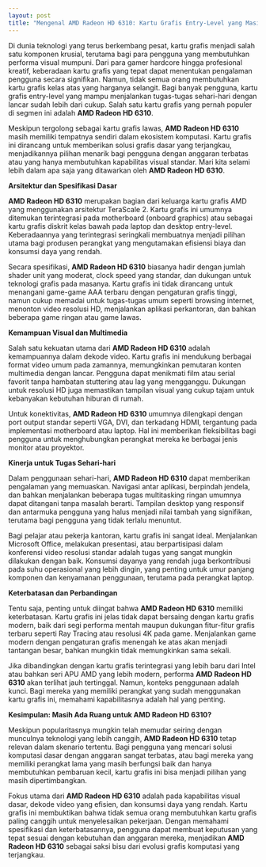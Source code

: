 ```yaml
---
layout: post
title: "Mengenal AMD Radeon HD 6310: Kartu Grafis Entry-Level yang Masih Relevan"
---
```


Di dunia teknologi yang terus berkembang pesat, kartu grafis menjadi salah satu komponen krusial, terutama bagi para pengguna yang membutuhkan performa visual mumpuni. Dari para gamer hardcore hingga profesional kreatif, keberadaan kartu grafis yang tepat dapat menentukan pengalaman pengguna secara signifikan. Namun, tidak semua orang membutuhkan kartu grafis kelas atas yang harganya selangit. Bagi banyak pengguna, kartu grafis entry-level yang mampu menjalankan tugas-tugas sehari-hari dengan lancar sudah lebih dari cukup. Salah satu kartu grafis yang pernah populer di segmen ini adalah **AMD Radeon HD 6310**.

Meskipun tergolong sebagai kartu grafis lawas, **AMD Radeon HD 6310** masih memiliki tempatnya sendiri dalam ekosistem komputasi. Kartu grafis ini dirancang untuk memberikan solusi grafis dasar yang terjangkau, menjadikannya pilihan menarik bagi pengguna dengan anggaran terbatas atau yang hanya membutuhkan kapabilitas visual standar. Mari kita selami lebih dalam apa saja yang ditawarkan oleh **AMD Radeon HD 6310**.

**Arsitektur dan Spesifikasi Dasar**

**AMD Radeon HD 6310** merupakan bagian dari keluarga kartu grafis AMD yang menggunakan arsitektur TeraScale 2. Kartu grafis ini umumnya ditemukan terintegrasi pada motherboard (onboard graphics) atau sebagai kartu grafis diskrit kelas bawah pada laptop dan desktop entry-level. Keberadaannya yang terintegrasi seringkali membuatnya menjadi pilihan utama bagi produsen perangkat yang mengutamakan efisiensi biaya dan konsumsi daya yang rendah.

Secara spesifikasi, **AMD Radeon HD 6310** biasanya hadir dengan jumlah shader unit yang moderat, clock speed yang standar, dan dukungan untuk teknologi grafis pada masanya. Kartu grafis ini tidak dirancang untuk menangani game-game AAA terbaru dengan pengaturan grafis tinggi, namun cukup memadai untuk tugas-tugas umum seperti browsing internet, menonton video resolusi HD, menjalankan aplikasi perkantoran, dan bahkan beberapa game ringan atau game lawas.

**Kemampuan Visual dan Multimedia**

Salah satu kekuatan utama dari **AMD Radeon HD 6310** adalah kemampuannya dalam dekode video. Kartu grafis ini mendukung berbagai format video umum pada zamannya, memungkinkan pemutaran konten multimedia dengan lancar. Pengguna dapat menikmati film atau serial favorit tanpa hambatan stuttering atau lag yang mengganggu. Dukungan untuk resolusi HD juga memastikan tampilan visual yang cukup tajam untuk kebanyakan kebutuhan hiburan di rumah.

Untuk konektivitas, **AMD Radeon HD 6310** umumnya dilengkapi dengan port output standar seperti VGA, DVI, dan terkadang HDMI, tergantung pada implementasi motherboard atau laptop. Hal ini memberikan fleksibilitas bagi pengguna untuk menghubungkan perangkat mereka ke berbagai jenis monitor atau proyektor.

**Kinerja untuk Tugas Sehari-hari**

Dalam penggunaan sehari-hari, **AMD Radeon HD 6310** dapat memberikan pengalaman yang memuaskan. Navigasi antar aplikasi, berpindah jendela, dan bahkan menjalankan beberapa tugas multitasking ringan umumnya dapat ditangani tanpa masalah berarti. Tampilan desktop yang responsif dan antarmuka pengguna yang halus menjadi nilai tambah yang signifikan, terutama bagi pengguna yang tidak terlalu menuntut.

Bagi pelajar atau pekerja kantoran, kartu grafis ini sangat ideal. Menjalankan Microsoft Office, melakukan presentasi, atau berpartisipasi dalam konferensi video resolusi standar adalah tugas yang sangat mungkin dilakukan dengan baik. Konsumsi dayanya yang rendah juga berkontribusi pada suhu operasional yang lebih dingin, yang penting untuk umur panjang komponen dan kenyamanan penggunaan, terutama pada perangkat laptop.

**Keterbatasan dan Perbandingan**

Tentu saja, penting untuk diingat bahwa **AMD Radeon HD 6310** memiliki keterbatasan. Kartu grafis ini jelas tidak dapat bersaing dengan kartu grafis modern, baik dari segi performa mentah maupun dukungan fitur-fitur grafis terbaru seperti Ray Tracing atau resolusi 4K pada game. Menjalankan game modern dengan pengaturan grafis menengah ke atas akan menjadi tantangan besar, bahkan mungkin tidak memungkinkan sama sekali.

Jika dibandingkan dengan kartu grafis terintegrasi yang lebih baru dari Intel atau bahkan seri APU AMD yang lebih modern, performa **AMD Radeon HD 6310** akan terlihat jauh tertinggal. Namun, konteks penggunaan adalah kunci. Bagi mereka yang memiliki perangkat yang sudah menggunakan kartu grafis ini, memahami kapabilitasnya adalah hal yang penting.

**Kesimpulan: Masih Ada Ruang untuk AMD Radeon HD 6310?**

Meskipun popularitasnya mungkin telah memudar seiring dengan munculnya teknologi yang lebih canggih, **AMD Radeon HD 6310** tetap relevan dalam skenario tertentu. Bagi pengguna yang mencari solusi komputasi dasar dengan anggaran sangat terbatas, atau bagi mereka yang memiliki perangkat lama yang masih berfungsi baik dan hanya membutuhkan pembaruan kecil, kartu grafis ini bisa menjadi pilihan yang masih dipertimbangkan.

Fokus utama dari **AMD Radeon HD 6310** adalah pada kapabilitas visual dasar, dekode video yang efisien, dan konsumsi daya yang rendah. Kartu grafis ini membuktikan bahwa tidak semua orang membutuhkan kartu grafis paling canggih untuk menyelesaikan pekerjaan. Dengan memahami spesifikasi dan keterbatasannya, pengguna dapat membuat keputusan yang tepat sesuai dengan kebutuhan dan anggaran mereka, menjadikan **AMD Radeon HD 6310** sebagai saksi bisu dari evolusi grafis komputasi yang terjangkau.

